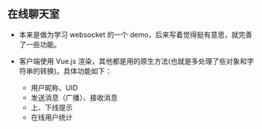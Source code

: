 ## 在线聊天室
- 本来是做为学习 websocket 的一个 demo，后来写着觉得挺有意思，就完善了一些功能。
- 客户端使用 Vue.js 渲染，其他都是用的原生方法(也就是多处理了些对象和字符串的转换)。具体功能如下：

    - 用户昵称、UID
    - 发送消息（广播）、接收消息
    - 上、下线提示
    - 在线用户统计
